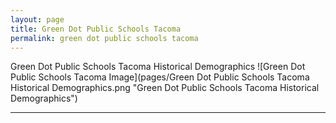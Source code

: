 ```yaml
---
layout: page
title: Green Dot Public Schools Tacoma
permalink: green dot public schools tacoma
---
```



Green Dot Public Schools Tacoma Historical Demographics
![Green Dot Public Schools Tacoma Image](pages/Green Dot Public Schools Tacoma Historical Demographics.png "Green Dot Public Schools Tacoma Historical Demographics")

___

